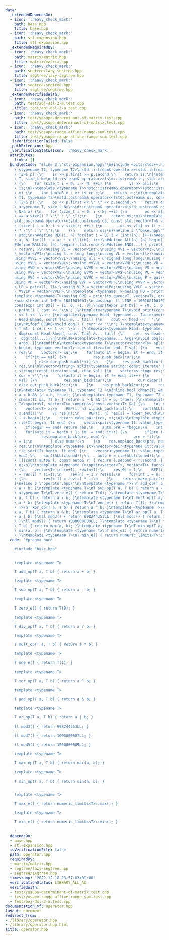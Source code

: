 ```yaml
---
data:
  _extendedDependsOn:
  - icon: ':heavy_check_mark:'
    path: base.hpp
    title: base.hpp
  - icon: ':heavy_check_mark:'
    path: stl-expansion.hpp
    title: stl-expansion.hpp
  _extendedRequiredBy:
  - icon: ':heavy_check_mark:'
    path: matrix/matrix.hpp
    title: matrix/matrix.hpp
  - icon: ':heavy_check_mark:'
    path: segtree/lazy-segtree.hpp
    title: segtree/lazy-segtree.hpp
  - icon: ':heavy_check_mark:'
    path: segtree/segtree.hpp
    title: segtree/segtree.hpp
  _extendedVerifiedWith:
  - icon: ':heavy_check_mark:'
    path: test/aoj-dsl-2-a.test.cpp
    title: test/aoj-dsl-2-a.test.cpp
  - icon: ':heavy_check_mark:'
    path: test/yosupo-determinant-of-matrix.test.cpp
    title: test/yosupo-determinant-of-matrix.test.cpp
  - icon: ':heavy_check_mark:'
    path: test/yosupo-range-affine-range-sum.test.cpp
    title: test/yosupo-range-affine-range-sum.test.cpp
  _isVerificationFailed: false
  _pathExtension: hpp
  _verificationStatusIcon: ':heavy_check_mark:'
  attributes:
    links: []
  bundledCode: "#line 2 \"stl-expansion.hpp\"\n#include <bits/stdc++.h>\n\ntemplate\
    \ <typename T1, typename T2>\nstd::istream& operator>>(std::istream& is, std::pair<T1,\
    \ T2>& p) {\n    is >> p.first >> p.second;\n    return is;\n}\ntemplate <typename\
    \ T, size_t N>\nstd::istream& operator>>(std::istream& is, std::array<T, N>& a)\
    \ {\n    for (size_t i = 0; i < N; ++i) {\n        is >> a[i];\n    }\n    return\
    \ is;\n}\ntemplate <typename T>\nstd::istream& operator>>(std::istream& is, std::vector<T>&\
    \ v) {\n    for (auto& e : v) is >> e;\n    return is;\n}\ntemplate <typename\
    \ T1, typename T2>\nstd::ostream& operator<<(std::ostream& os, const std::pair<T1,\
    \ T2>& p) {\n    os << p.first << \" \" << p.second;\n    return os;\n}\ntemplate\
    \ <typename T, size_t N>\nstd::ostream& operator<<(std::ostream& os, const std::array<T,\
    \ N>& a) {\n    for (size_t i = 0; i < N; ++i) {\n        os << a[i] << (i + 1\
    \ == a.size() ? \"\" : \" \");\n    }\n    return os;\n}\ntemplate <typename T>\n\
    std::ostream& operator<<(std::ostream& os, const std::vector<T>& v) {\n    for\
    \ (size_t i = 0; i < v.size(); ++i) {\n        os << v[i] << (i + 1 == v.size()\
    \ ? \"\" : \" \");\n    }\n    return os;\n}\n#line 3 \"base.hpp\"\nusing namespace\
    \ std;\n\n#define REP(i, n) for(int i = 0; i < (int)(n); i++)\n#define FOR(i,\
    \ a, b) for(ll i = a; i < (ll)(b); i++)\n#define ALL(a) (a).begin(),(a).end()\n\
    #define RALL(a) (a).rbegin(),(a).rend()\n#define END(...) { print(__VA_ARGS__);\
    \ return; }\n\nusing VI = vector<int>;\nusing VVI = vector<VI>;\nusing VVVI =\
    \ vector<VVI>;\nusing ll = long long;\nusing VL = vector<ll>;\nusing VVL = vector<VL>;\n\
    using VVVL = vector<VVL>;\nusing ull = unsigned long long;\nusing VUL = vector<ull>;\n\
    using VVUL = vector<VUL>;\nusing VVVUL = vector<VVUL>;\nusing VD = vector<double>;\n\
    using VVD = vector<VD>;\nusing VVVD = vector<VVD>;\nusing VS = vector<string>;\n\
    using VVS = vector<VS>;\nusing VVVS = vector<VVS>;\nusing VC = vector<char>;\n\
    using VVC = vector<VC>;\nusing VVVC = vector<VVC>;\nusing P = pair<int, int>;\n\
    using VP = vector<P>;\nusing VVP = vector<VP>;\nusing VVVP = vector<VVP>;\nusing\
    \ LP = pair<ll, ll>;\nusing VLP = vector<LP>;\nusing VVLP = vector<VLP>;\nusing\
    \ VVVLP = vector<VVLP>;\n\ntemplate <typename T>\nusing PQ = priority_queue<T>;\n\
    template <typename T>\nusing GPQ = priority_queue<T, vector<T>, greater<T>>;\n\
    \nconstexpr int INF = 1001001001;\nconstexpr ll LINF = 1001001001001001001ll;\n\
    constexpr int DX[] = {1, 0, -1, 0};\nconstexpr int DY[] = {0, 1, 0, -1};\n\nvoid\
    \ print() { cout << '\\n'; }\ntemplate<typename T>\nvoid print(const T &t) { cout\
    \ << t << '\\n'; }\ntemplate<typename Head, typename... Tail>\nvoid print(const\
    \ Head &head, const Tail &... tail) {\n    cout << head << ' ';\n    print(tail...);\n\
    }\n\n#ifdef DEBUG\nvoid dbg() { cerr << '\\n'; }\ntemplate<typename T>\nvoid dbg(const\
    \ T &t) { cerr << t << '\\n'; }\ntemplate<typename Head, typename... Tail>\nvoid\
    \ dbg(const Head &head, const Tail &... tail) {\n    cerr << head << ' ';\n  \
    \  dbg(tail...);\n}\n#else\ntemplate<typename... Args>\nvoid dbg(const Args &...\
    \ args) {}\n#endif\n\ntemplate<typename T>\nvector<vector<T>> split(typename vector<T>::const_iterator\
    \ begin, typename vector<T>::const_iterator end, T val) {\n    vector<vector<T>>\
    \ res;\n    vector<T> cur;\n    for(auto it = begin; it != end; it++) {\n    \
    \    if(*it == val) {\n            res.push_back(cur);\n            cur.clear();\n\
    \        } else cur.push_back(*it);\n    }\n    res.push_back(cur);\n    return\
    \ res;\n}\n\nvector<string> split(typename string::const_iterator begin, typename\
    \ string::const_iterator end, char val) {\n    vector<string> res;\n    string\
    \ cur = \"\";\n    for(auto it = begin; it != end; it++) {\n        if(*it ==\
    \ val) {\n            res.push_back(cur);\n            cur.clear();\n        }\
    \ else cur.push_back(*it);\n    }\n    res.push_back(cur);\n    return res;\n\
    }\n\ntemplate< typename T1, typename T2 >\ninline bool chmax(T1 &a, T2 b) { return\
    \ a < b && (a = b, true); }\n\ntemplate< typename T1, typename T2 >\ninline bool\
    \ chmin(T1 &a, T2 b) { return a > b && (a = b, true); }\n\ntemplate <typename\
    \ T>\npair<VI, vector<T>> compress(const vector<T> &a) {\n    int n = a.size();\n\
    \    vector<T> x;\n    REP(i, n) x.push_back(a[i]);\n    sort(ALL(x)); x.erase(unique(ALL(x)),\
    \ x.end());\n    VI res(n);\n    REP(i, n) res[i] = lower_bound(ALL(x), a[i])\
    \ - x.begin();\n    return make_pair(res, x);\n}\n\ntemplate <typename It>\nauto\
    \ rle(It begin, It end) {\n    vector<pair<typename It::value_type, int>> res;\n\
    \    if(begin == end) return res;\n    auto pre = *begin;\n    int num = 1;\n\
    \    for(auto it = begin + 1; it != end; it++) {\n        if(pre != *it) {\n \
    \           res.emplace_back(pre, num);\n            pre = *it;\n            num\
    \ = 1;\n        } else num++;\n    }\n    res.emplace_back(pre, num);\n    return\
    \ res;\n}\n\ntemplate <typename It>\nvector<pair<typename It::value_type, int>>\
    \ rle_sort(It begin, It end) {\n    vector<typename It::value_type> cloned(begin,\
    \ end);\n    sort(ALL(cloned));\n    auto e = rle(ALL(cloned));\n    sort(ALL(e),\
    \ [](const auto& l, const auto& r) { return l.second < r.second; });\n    return\
    \ e;\n}\n\ntemplate <typename T>\npair<vector<T>, vector<T>> factorial(int n)\
    \ {\n    vector<T> res(n+1), rev(n+1);\n    res[0] = 1;\n    REP(i, n) res[i+1]\
    \ = res[i] * (i+1);\n    rev[n] = 1 / res[n];\n    for(int i = n; i > 0; i--)\
    \ {\n        rev[i-1] = rev[i] * i;\n    }\n    return make_pair(res, rev);\n\
    }\n#line 3 \"operator.hpp\"\n\ntemplate <typename T>\nT add_op(T a, T b) { return\
    \ a + b; }\ntemplate <typename T>\nT sub_op(T a, T b) { return a - b; }\ntemplate\
    \ <typename T>\nT zero_e() { return T(0); }\ntemplate <typename T>\nT div_op(T\
    \ a, T b) { return a / b; }\ntemplate <typename T>\nT mult_op(T a, T b) { return\
    \ a * b; }\ntemplate <typename T>\nT one_e() { return T(1); }\ntemplate <typename\
    \ T>\nT xor_op(T a, T b) { return a ^ b; }\ntemplate <typename T>\nT and_op(T\
    \ a, T b) { return a & b; }\ntemplate <typename T>\nT or_op(T a, T b) { return\
    \ a | b; }\nll mod3() { return 998244353LL; }\nll mod7() { return 1000000007LL;\
    \ }\nll mod9() { return 1000000009LL; }\ntemplate <typename T>\nT max_op(T a,\
    \ T b) { return max(a, b); }\ntemplate <typename T>\nT min_op(T a, T b) { return\
    \ min(a, b); }\n\ntemplate <typename T>\nT max_e() { return numeric_limits<T>::max();\
    \ }\ntemplate <typename T>\nT min_e() { return numeric_limits<T>::min(); }\n"
  code: '#pragma once

    #include "base.hpp"


    template <typename T>

    T add_op(T a, T b) { return a + b; }

    template <typename T>

    T sub_op(T a, T b) { return a - b; }

    template <typename T>

    T zero_e() { return T(0); }

    template <typename T>

    T div_op(T a, T b) { return a / b; }

    template <typename T>

    T mult_op(T a, T b) { return a * b; }

    template <typename T>

    T one_e() { return T(1); }

    template <typename T>

    T xor_op(T a, T b) { return a ^ b; }

    template <typename T>

    T and_op(T a, T b) { return a & b; }

    template <typename T>

    T or_op(T a, T b) { return a | b; }

    ll mod3() { return 998244353LL; }

    ll mod7() { return 1000000007LL; }

    ll mod9() { return 1000000009LL; }

    template <typename T>

    T max_op(T a, T b) { return max(a, b); }

    template <typename T>

    T min_op(T a, T b) { return min(a, b); }


    template <typename T>

    T max_e() { return numeric_limits<T>::max(); }

    template <typename T>

    T min_e() { return numeric_limits<T>::min(); }

    '
  dependsOn:
  - base.hpp
  - stl-expansion.hpp
  isVerificationFile: false
  path: operator.hpp
  requiredBy:
  - matrix/matrix.hpp
  - segtree/lazy-segtree.hpp
  - segtree/segtree.hpp
  timestamp: '2022-12-18 23:57:03+09:00'
  verificationStatus: LIBRARY_ALL_AC
  verifiedWith:
  - test/yosupo-determinant-of-matrix.test.cpp
  - test/yosupo-range-affine-range-sum.test.cpp
  - test/aoj-dsl-2-a.test.cpp
documentation_of: operator.hpp
layout: document
redirect_from:
- /library/operator.hpp
- /library/operator.hpp.html
title: operator.hpp
---
```

